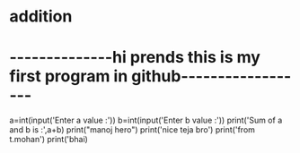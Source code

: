 # addition
# --------------hi prends this is my first program in github------------------
a=int(input('Enter a value :'))
b=int(input('Enter b value :'))
print('Sum of a and b is :',a+b)
print("manoj hero")
print('nice teja bro')
print('from t.mohan')
print('bhai)

